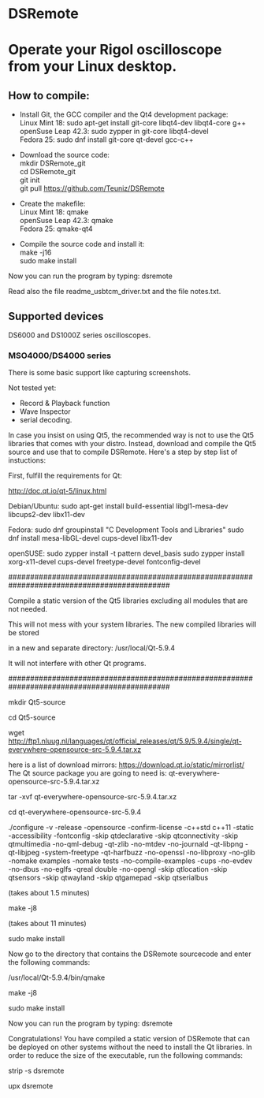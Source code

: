 # DSRemote
Operate your Rigol oscilloscope from your Linux desktop.
========================================================

How to compile:
---------------


- Install Git, the GCC compiler and the Qt4 development package:<br />
 Linux Mint 18: sudo apt-get install git-core libqt4-dev libqt4-core g++<br />
 openSuse Leap 42.3: sudo zypper in git-core libqt4-devel<br />
 Fedora 25: sudo dnf install git-core qt-devel gcc-c++<br />

- Download the source code:<br />
 mkdir DSRemote_git<br />
 cd DSRemote_git<br />
 git init<br />
 git pull https://github.com/Teuniz/DSRemote<br />

- Create the makefile:<br />
 Linux Mint 18: qmake<br />
 openSuse Leap 42.3: qmake<br />
 Fedora 25: qmake-qt4<br />

- Compile the source code and install it:<br />
 make -j16<br />
 sudo make install<br />

Now you can run the program by typing: dsremote

 Read also the file readme_usbtcm_driver.txt
 and the file notes.txt.

Supported devices
---------------

DS6000 and DS1000Z series oscilloscopes.

### MSO4000/DS4000 series

There is some basic support like capturing screenshots.

Not tested yet:

* Record & Playback function
* Wave Inspector
* serial decoding.




In case you insist on using Qt5, the recommended way is not to use the Qt5 libraries that comes with your distro.
Instead, download and compile the Qt5 source and use that to compile DSRemote.
Here's a step by step list of instuctions:

First, fulfill the requirements for Qt:

http://doc.qt.io/qt-5/linux.html

Debian/Ubuntu: sudo apt-get install build-essential libgl1-mesa-dev libcups2-dev libx11-dev

Fedora: sudo dnf groupinstall "C Development Tools and Libraries"
        sudo dnf install mesa-libGL-devel cups-devel libx11-dev

openSUSE: sudo zypper install -t pattern devel_basis
          sudo zypper install xorg-x11-devel cups-devel freetype-devel fontconfig-devel

#############################################################################################

 Compile a static version of the Qt5 libraries excluding all modules that are not needed.

 This will not mess with your system libraries. The new compiled libraries will be stored

 in a new and separate directory: /usr/local/Qt-5.9.4

 It will not interfere with other Qt programs.

#############################################################################################

mkdir Qt5-source

cd Qt5-source

wget http://ftp1.nluug.nl/languages/qt/official_releases/qt/5.9/5.9.4/single/qt-everywhere-opensource-src-5.9.4.tar.xz

here is a list of download mirrors: https://download.qt.io/static/mirrorlist/
The Qt source package you are going to need is: qt-everywhere-opensource-src-5.9.4.tar.xz

tar -xvf qt-everywhere-opensource-src-5.9.4.tar.xz

cd qt-everywhere-opensource-src-5.9.4

./configure -v -release -opensource -confirm-license -c++std c++11 -static -accessibility -fontconfig -skip qtdeclarative -skip qtconnectivity -skip qtmultimedia -no-qml-debug -qt-zlib -no-mtdev -no-journald -qt-libpng -qt-libjpeg -system-freetype -qt-harfbuzz -no-openssl -no-libproxy -no-glib -nomake examples -nomake tests -no-compile-examples -cups -no-evdev -no-dbus -no-eglfs -qreal double -no-opengl -skip qtlocation -skip qtsensors -skip qtwayland -skip qtgamepad -skip qtserialbus

(takes about 1.5 minutes)

make -j8

(takes about 11 minutes)

sudo make install

Now go to the directory that contains the DSRemote sourcecode and enter the following commands:

/usr/local/Qt-5.9.4/bin/qmake

make -j8

sudo make install

Now you can run the program by typing: dsremote

Congratulations!
You have compiled a static version of DSRemote that can be deployed on other systems without the need
to install the Qt libraries.
In order to reduce the size of the executable, run the following commands:

strip -s dsremote

upx dsremote


